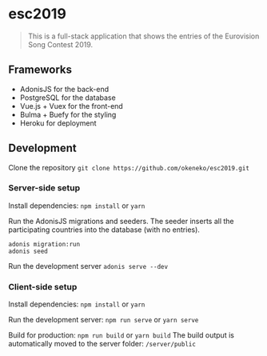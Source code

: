 # esc2019

> This is a full-stack application that shows the entries of the Eurovision Song Contest 2019.

## Frameworks
- AdonisJS for the back-end
- PostgreSQL for the database
- Vue.js + Vuex for the front-end
- Bulma + Buefy for the styling
- Heroku for deployment

## Development

Clone the repository
```git clone https://github.com/okeneko/esc2019.git```

### Server-side setup

Install dependencies:
`npm install`
or
`yarn`

Run the AdonisJS migrations and seeders. The seeder inserts all the participating countries into the database (with no entries).
``` 
adonis migration:run
adonis seed
```

Run the development server
```adonis serve --dev```

### Client-side setup
Install dependencies:
`npm install`
or
`yarn`

Run the development server:
`npm run serve` or `yarn serve`

Build for production: 
`npm run build` or `yarn build`
The build output is automatically moved to the server folder: `/server/public`
